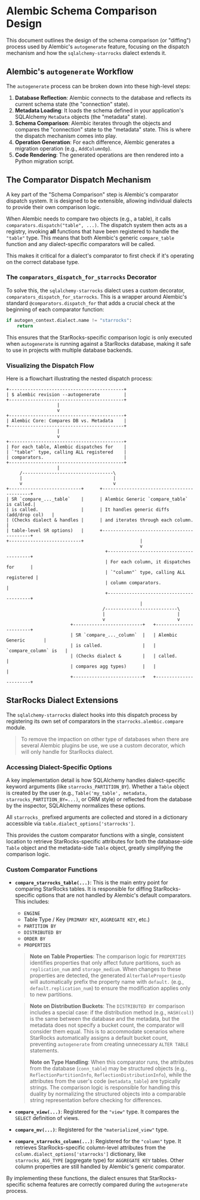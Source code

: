 # Alembic Schema Comparison Design

This document outlines the design of the schema comparison (or "diffing") process used by Alembic's `autogenerate` feature, focusing on the dispatch mechanism and how the `sqlalchemy-starrocks` dialect extends it.

## Alembic's `autogenerate` Workflow

The `autogenerate` process can be broken down into these high-level steps:

1. **Database Reflection**: Alembic connects to the database and reflects its current schema state (the "connection" state).
2. **Metadata Loading**: It loads the schema defined in your application's SQLAlchemy `MetaData` objects (the "metadata" state).
3. **Schema Comparison**: Alembic iterates through the objects and compares the "connection" state to the "metadata" state. This is where the dispatch mechanism comes into play.
4. **Operation Generation**: For each difference, Alembic generates a migration operation (e.g., `AddColumnOp`).
5. **Code Rendering**: The generated operations are then rendered into a Python migration script.

## The Comparator Dispatch Mechanism

A key part of the "Schema Comparison" step is Alembic's comparator dispatch system. It is designed to be extensible, allowing individual dialects to provide their own comparison logic.

When Alembic needs to compare two objects (e.g., a table), it calls `comparators.dispatch("table", ...)`. The dispatch system then acts as a registry, invoking **all** functions that have been registered to handle the `"table"` type. This means that both Alembic's generic `compare_table` function and any dialect-specific comparators will be called.

This makes it critical for a dialect's comparator to first check if it's operating on the correct database type.

### The `comparators_dispatch_for_starrocks` Decorator

To solve this, the `sqlalchemy-starrocks` dialect uses a custom decorator, `comparators_dispatch_for_starrocks`. This is a wrapper around Alembic's standard `@comparators.dispatch_for` that adds a crucial check at the beginning of each comparator function:

```python
if autogen_context.dialect.name != "starrocks":
    return
```

This ensures that the StarRocks-specific comparison logic is only executed when `autogenerate` is running against a StarRocks database, making it safe to use in projects with multiple database backends.

### Visualizing the Dispatch Flow

Here is a flowchart illustrating the nested dispatch process:

```plain text
+-------------------------------------------+
| $ alembic revision --autogenerate         |
+-------------------------------------------+
                   |
                   v
+-------------------------------------------+
| Alembic Core: Compares DB vs. Metadata    |
+-------------------------------------------+
                   |
                   v
+-------------------------------------------+
| For each table, Alembic dispatches for    |
| `"table"` type, calling ALL registered    |
| comparators.                              |
+-------------------------------------------+
                   |
     /----------------------------------\
     |                                  |
     v                                  v
+---------------------------+      +-------------------------------------------+
| SR `compare_..._table`    |      | Alembic Generic `compare_table` is called.|
| is called.                |      | It handles generic diffs (add/drop col)   |
| (Checks dialect & handles |      | and iterates through each column.         |
| table-level SR options)   |      +-------------------------------------------+
+---------------------------+                     |
                                                  v
                                     +-----------------------------------------+
                                     | For each column, it dispatches for      |
                                     | `"column"` type, calling ALL registered |
                                     | column comparators.                     |
                                     +-----------------------------------------+
                                                  |
                                    /---------------------------\
                                    |                           |
                                    v                           v
                        +--------------------------+   +-----------------------+
                        | SR `compare_..._column`  |   | Alembic Generic       |
                        | is called.               |   | `compare_column` is   |
                        | (Checks dialect &        |   | called.               |
                        | compares agg types)      |   |                       |
                        +--------------------------+   +-----------------------+
```

## StarRocks Dialect Extensions

The `sqlalchemy-starrocks` dialect hooks into this dispatch process by registering its own set of comparators in the `starrocks.alembic.compare` module.

> To remove the impaction on other type of databases when there are several Alembic plugins be use, we use a custom decorator, which will only handle for StarRocks dialect.

### Accessing Dialect-Specific Options

A key implementation detail is how SQLAlchemy handles dialect-specific keyword arguments (like `starrocks_PARTITION_BY`). Whether a `Table` object is created by the user (e.g., `Table('my_table', metadata, starrocks_PARTITION_BY=...)`, or ORM style) or reflected from the database by the inspector, SQLAlchemy normalizes these options.

All `starrocks_` prefixed arguments are collected and stored in a dictionary accessible via `table.dialect_options['starrocks']`.

This provides the custom comparator functions with a single, consistent location to retrieve StarRocks-specific attributes for both the database-side `Table` object and the metadata-side `Table` object, greatly simplifying the comparison logic.

### Custom Comparator Functions

- **`compare_starrocks_table(...)`**: This is the main entry point for comparing StarRocks tables. It is responsible for diffing StarRocks-specific options that are not handled by Alembic's default comparators. This includes:

  - `ENGINE`
  - Table Type / Key (`PRIMARY KEY`, `AGGREGATE KEY`, etc.)
  - `PARTITION BY`
  - `DISTRIBUTED BY`
  - `ORDER BY`
  - `PROPERTIES`

  > **Note on Table Properties**: The comparison logic for `PROPERTIES` identifies properties that only affect future partitions, such as `replication_num` and `storage_medium`. When changes to these properties are detected, the generated `AlterTablePropertiesOp` will automatically prefix the property name with `default.` (e.g., `default.replication_num`) to ensure the modification applies only to new partitions.

  > **Note on Distribution Buckets**: The `DISTRIBUTED BY` comparison includes a special case: if the distribution method (e.g., `HASH(col)`) is the same between the database and the metadata, but the metadata does not specify a bucket count, the comparator will consider them equal. This is to accommodate scenarios where StarRocks automatically assigns a default bucket count, preventing `autogenerate` from creating unnecessary `ALTER TABLE` statements.
  >
  > **Note on Type Handling**: When this comparator runs, the attributes from the database (`conn_table`) may be structured objects (e.g., `ReflectionPartitionInfo`, `ReflectionDistributionInfo`), while the attributes from the user's code (`metadata_table`) are typically strings. The comparison logic is responsible for handling this duality by normalizing the structured objects into a comparable string representation before checking for differences.

- **`compare_view(...)`**: Registered for the `"view"` type. It compares the `SELECT` definition of views.
- **`compare_mv(...)`**: Registered for the `"materialized_view"` type.
- **`compare_starrocks_column(...)`**: Registered for the `"column"` type. It retrieves StarRocks-specific column-level attributes from the `column.dialect_options['starrocks']` dictionary, like `starrocks_AGG_TYPE` (aggregate type) for `AGGREGATE KEY` tables. Other column properties are still handled by Alembic's generic comparator.

By implementing these functions, the dialect ensures that StarRocks-specific schema features are correctly compared during the `autogenerate` process.
